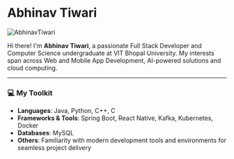 # Abhinav Tiwari


![AbhinavTiwari](https://github.com/user-attachments/assets/85498ea8-8855-439e-9f4b-4048f6f59146)


Hi there! I'm **Abhinav Tiwari**, a passionate Full Stack Developer and Computer Science undergraduate at VIT Bhopal University. My interests span across Web and Mobile App Development, AI-powered solutions and cloud computing.

---

### 💻 My Toolkit
- **Languages**: Java, Python, C++, C
- **Frameworks & Tools**: Spring Boot, React Native, Kafka, Kubernetes, Docker
- **Databases**: MySQL
- **Others**: Familiarity with modern development tools and environments for seamless project delivery





